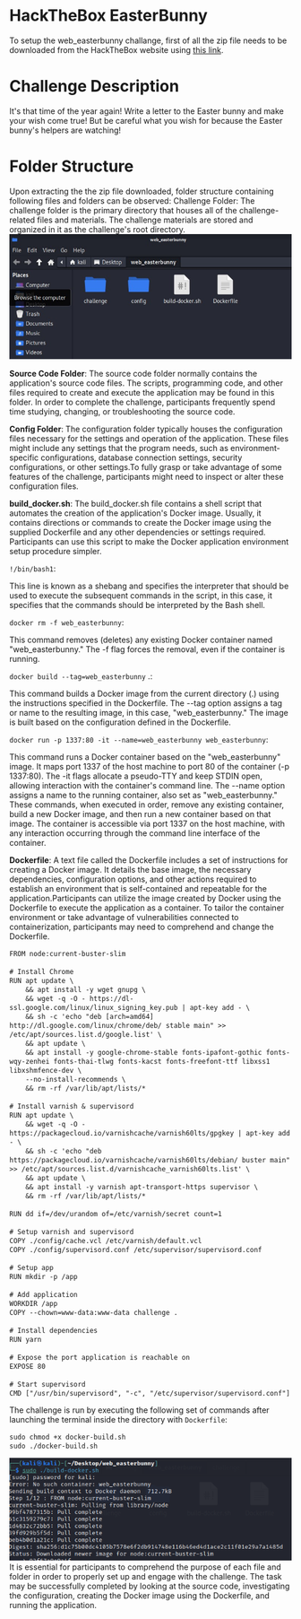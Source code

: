 # HackTheBox EasterBunny
To setup the web_easterbunny challange, first of all the zip file needs to be downloaded from the HackTheBox website using [this link](https://app.hackthebox.com/challenges/easterbunny).

# Challenge Description
It's that time of the year again! Write a letter to the Easter bunny and make your wish come true! But be careful what you wish for because the Easter bunny's helpers are watching!


# Folder Structure
Upon extracting the the zip file downloaded, folder structure containing following files and folders can be observed:
Challenge Folder: The challenge folder is the primary directory that houses all of the challenge-related files and materials. The challenge materials are stored and organized in it as the challenge's root directory.
![img1](./assets/img1.jpg)


**Source Code Folder**: The source code folder normally contains the application's source code files. The scripts, programming code, and other files required to create and execute the application may be found in this folder. In order to complete the challenge, participants frequently spend time studying, changing, or troubleshooting the source code.

**Config Folder**: The configuration folder typically houses the configuration files necessary for the settings and operation of the application. These files might include any settings that the program needs, such as environment-specific configurations, database connection settings, security configurations, or other settings.To fully grasp or take advantage of some features of the challenge, participants might need to inspect or alter these configuration files.

**build_docker.sh**: The build_docker.sh file contains a shell script that automates the creation of the application's Docker image. Usually, it contains directions or commands to create the Docker image using the supplied Dockerfile and any other dependencies or settings required. Participants can use this script to make the Docker application environment setup procedure simpler.

`!/bin/bash1`:

This line is known as a shebang and specifies the interpreter that should be used to execute the subsequent commands in the script, in this case, it specifies that the commands should be interpreted by the Bash shell.


`docker rm -f web_easterbunny`:

This command removes (deletes) any existing Docker container named "web_easterbunny." The -f flag forces the removal, even if the container is running.

`docker build --tag=web_easterbunny` .:

This command builds a Docker image from the current directory (.) using the instructions specified in the Dockerfile. The --tag option assigns a tag or name to the resulting image, in this case, "web_easterbunny." The image is built based on the configuration defined in the Dockerfile.

`docker run -p 1337:80 -it --name=web_easterbunny web_easterbunny`:

This command runs a Docker container based on the "web_easterbunny" image. It maps port 1337 of the host machine to port 80 of the container (-p 1337:80). The -it flags allocate a pseudo-TTY and keep STDIN open, allowing interaction with the container's command line. The --name option assigns a name to the running container, also set as "web_easterbunny."
These commands, when executed in order, remove any existing container, build a new Docker image, and then run a new container based on that image. The container is accessible via port 1337 on the host machine, with any interaction occurring through the command line interface of the container.

**Dockerfile**: A text file called the Dockerfile includes a set of instructions for creating a Docker image. It details the base image, the necessary dependencies, configuration options, and other actions required to establish an environment that is self-contained and repeatable for the application.Participants can utilize the image created by Docker using the Dockerfile to execute the application as a container. To tailor the container environment or take advantage of vulnerabilities connected to containerization, participants may need to comprehend and change the Dockerfile.

```
FROM node:current-buster-slim

# Install Chrome
RUN apt update \
    && apt install -y wget gnupg \
    && wget -q -O - https://dl-ssl.google.com/linux/linux_signing_key.pub | apt-key add - \
    && sh -c 'echo "deb [arch=amd64] http://dl.google.com/linux/chrome/deb/ stable main" >> /etc/apt/sources.list.d/google.list' \
    && apt update \
    && apt install -y google-chrome-stable fonts-ipafont-gothic fonts-wqy-zenhei fonts-thai-tlwg fonts-kacst fonts-freefont-ttf libxss1 libxshmfence-dev \
    --no-install-recommends \
    && rm -rf /var/lib/apt/lists/*

# Install varnish & supervisord
RUN apt update \
    && wget -q -O - https://packagecloud.io/varnishcache/varnish60lts/gpgkey | apt-key add - \
    && sh -c 'echo "deb https://packagecloud.io/varnishcache/varnish60lts/debian/ buster main" >> /etc/apt/sources.list.d/varnishcache_varnish60lts.list' \
    && apt update \
    && apt install -y varnish apt-transport-https supervisor \
    && rm -rf /var/lib/apt/lists/*

RUN dd if=/dev/urandom of=/etc/varnish/secret count=1

# Setup varnish and supervisord
COPY ./config/cache.vcl /etc/varnish/default.vcl
COPY ./config/supervisord.conf /etc/supervisor/supervisord.conf

# Setup app
RUN mkdir -p /app

# Add application
WORKDIR /app
COPY --chown=www-data:www-data challenge .

# Install dependencies
RUN yarn

# Expose the port application is reachable on
EXPOSE 80

# Start supervisord
CMD ["/usr/bin/supervisord", "-c", "/etc/supervisor/supervisord.conf"]
```
The challenge is run by executing the following set of commands after launching the terminal inside the directory with `Dockerfile`:
```
sudo chmod +x docker-build.sh
sudo ./docker-build.sh
```
![terminal](./assets/running_docker.png)
It is essential for participants to comprehend the purpose of each file and folder in order to properly set up and engage with the challenge. The task may be successfully completed by looking at the source code, investigating the configuration, creating the Docker image using the Dockerfile, and running the application.








